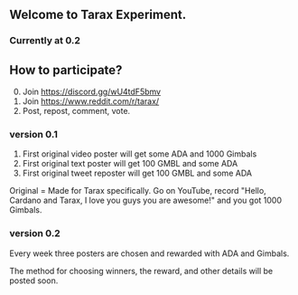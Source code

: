 ## Welcome to Tarax Experiment.
### Currently at 0.2

## How to participate?
0. Join https://discord.gg/wU4tdF5bmv
1. Join https://www.reddit.com/r/tarax/
2. Post, repost, comment, vote.

### version 0.1
1. First original video poster will get some ADA and 1000 Gimbals
2. First original text poster will get 100 GMBL and some ADA
3. First original tweet reposter will get 100 GMBL and some ADA

Original = Made for Tarax specifically. Go on YouTube, record "Hello, Cardano and Tarax, I love you guys you are awesome!" and you got 1000 Gimbals.

### version 0.2

Every week three posters are chosen and rewarded with ADA and Gimbals.

The method for choosing winners, the reward, and other details will be posted soon.

